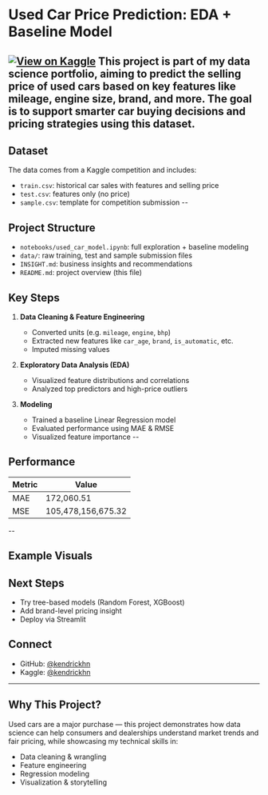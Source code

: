 # Used Car Price Prediction: EDA + Baseline Model
[![View on Kaggle](https://img.shields.io/badge/Kaggle-View-blue?logo=kaggle)](https://www.kaggle.com/code/kendricknguyen/used-car-price-prediction-vietnam)
This project is part of my data science portfolio, aiming to predict the **selling price** of used cars based on key features like mileage, engine size, brand, and more. The goal is to support smarter car buying decisions and pricing strategies using this dataset.
--
## Dataset

The data comes from a Kaggle competition and includes:

- `train.csv`: historical car sales with features and selling price
- `test.csv`: features only (no price)
- `sample.csv`: template for competition submission
--
## Project Structure

- `notebooks/used_car_model.ipynb`: full exploration + baseline modeling
- `data/`: raw training, test and sample submission files
- `INSIGHT.md`: business insights and recommendations
- `README.md`: project overview (this file)

## Key Steps

1. **Data Cleaning & Feature Engineering**
   - Converted units (e.g. `mileage`, `engine`, `bhp`)
   - Extracted new features like `car_age`, `brand`, `is_automatic`, etc.
   - Imputed missing values

2. **Exploratory Data Analysis (EDA)**
   - Visualized feature distributions and correlations
   - Analyzed top predictors and high-price outliers

3. **Modeling**
   - Trained a baseline Linear Regression model
   - Evaluated performance using MAE & RMSE
   - Visualized feature importance
--
## Performance

| Metric       | Value             |
|--------------|-------------------|
| MAE          | 172,060.51        |
| MSE          | 105,478,156,675.32|
--
## Example Visuals



## Next Steps

- Try tree-based models (Random Forest, XGBoost)
- Add brand-level pricing insight
- Deploy via Streamlit

## Connect

- GitHub: [@kendrickhn](https://github.com/kendrickhn)
- Kaggle: [@kendrickhn](https://www.kaggle.com/kendrickdhnguyen)

---

## Why This Project?

Used cars are a major purchase — this project demonstrates how data science can help consumers and dealerships understand market trends and fair pricing, while showcasing my technical skills in:

- Data cleaning & wrangling
- Feature engineering
- Regression modeling
- Visualization & storytelling
